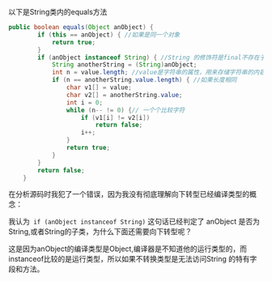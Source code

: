 以下是String类内的equals方法

```java
public boolean equals(Object anObject) {
        if (this == anObject) { //如果是同一个对象
            return true;
        }
        if (anObject instanceof String) { //String 的修饰符是final不存在子类
            String anotherString = (String)anObject;
            int n = value.length; //value是字符串的属性，用来存储字符串的内容（是个数组）
            if (n == anotherString.value.length) { //如果长度相同
                char v1[] = value;
                char v2[] = anotherString.value;
                int i = 0;
                while (n-- != 0) {// 一个个比较字符
                    if (v1[i] != v2[i]) 
                        return false;
                    i++;
                }
                return true;
            }
        }
        return false;
    }
```

在分析源码时我犯了一个错误，因为我没有彻底理解向下转型已经编译类型的概念：

我认为``` if (anObject instanceof String)``` 这句话已经判定了 anObject 是否为String,或者String的子类，为什么下面还需要向下转型呢？

这是因为anObject的编译类型是Object,编译器是不知道他的运行类型的，而 instanceof比较的是运行类型，所以如果不转换类型是无法访问String 的特有字段和方法。
